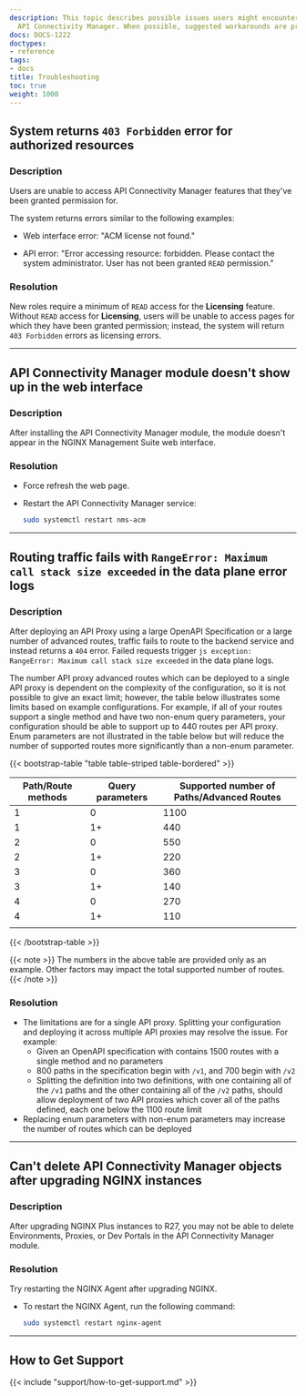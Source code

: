 ```yaml
---
description: This topic describes possible issues users might encounter when using
  API Connectivity Manager. When possible, suggested workarounds are provided.
docs: DOCS-1222
doctypes:
- reference
tags:
- docs
title: Troubleshooting
toc: true
weight: 1000
---
```


## System returns `403 Forbidden` error for authorized resources

### Description

Users are unable to access API Connectivity Manager features that they've been granted permission for.

The system returns errors similar to the following examples:

- Web interface error: "ACM license not found."

- API error: "Error accessing resource: forbidden. Please contact the system administrator. User has not been granted `READ` permission."

### Resolution

New roles require a minimum of `READ` access for the **Licensing** feature. Without `READ` access for **Licensing**, users will be unable to access pages for which they have been granted permission; instead, the system will return `403 Forbidden` errors as licensing errors.

---

## API Connectivity Manager module doesn't show up in the web interface

### Description

After installing the API Connectivity Manager module, the module doesn't appear in the NGINX Management Suite web interface.

### Resolution

- Force refresh the web page.
- Restart the API Connectivity Manager service:

  ```bash
  sudo systemctl restart nms-acm
  ```

---

## Routing traffic fails with `RangeError: Maximum call stack size exceeded` in the data plane error logs

### Description

After deploying an API Proxy using a large OpenAPI Specification or a large number of advanced routes, traffic fails to route to the backend service and instead returns a `404` error. Failed requests trigger `js exception: RangeError: Maximum call stack size exceeded` in the data plane logs.

The number API proxy advanced routes which can be deployed to a single API proxy is dependent on the complexity of the configuration, so it is not possible to give an exact limit; however, the table below illustrates some limits based on example configurations. For example, if all of your routes support a single method and have two non-enum query parameters, your configuration should be able to support up to 440 routes per API proxy. Enum parameters are not illustrated in the table below but will reduce the number of supported routes more significantly than a non-enum parameter.

{{< bootstrap-table "table table-striped table-bordered" >}}

| Path/Route methods | Query parameters | Supported number of Paths/Advanced Routes |
| ------------------ | ---------------- | ----------------------------------------- |
| 1                  | 0                | 1100                                      |
| 1                  | 1+               | 440                                       |
| 2                  | 0                | 550                                       |
| 2                  | 1+               | 220                                       |
| 3                  | 0                | 360                                       |
| 3                  | 1+               | 140                                       |
| 4                  | 0                | 270                                       |
| 4                  | 1+               | 110                                       |
|                    |                  |                                           |

{{< /bootstrap-table >}}

{{< note >}}
The numbers in the above table are provided only as an example. Other factors may impact the total supported number of routes.
{{< /note >}}

### Resolution

- The limitations are for a single API proxy. Splitting your configuration and deploying it across multiple API proxies may resolve the issue. For example:
  - Given an OpenAPI specification with contains 1500 routes with a single method and no parameters
  - 800 paths in the specification begin with `/v1`, and 700 begin with `/v2`
  - Splitting the definition into two definitions, with one containing all of the `/v1` paths and the other containing all of the `/v2` paths, should allow deployment of two API proxies which cover all of the paths defined, each one below the 1100 route limit
- Replacing enum parameters with non-enum parameters may increase the number of routes which can be deployed

---

## Can't delete API Connectivity Manager objects after upgrading NGINX instances

### Description

After upgrading NGINX Plus instances to R27, you may not be able to delete Environments, Proxies, or Dev Portals in the API Connectivity Manager module.

### Resolution

Try restarting the NGINX Agent after upgrading NGINX.

- To restart the NGINX Agent, run the following command:

  ``` bash
  sudo systemctl restart nginx-agent
  ```

---

## How to Get Support

{{< include "support/how-to-get-support.md" >}}

